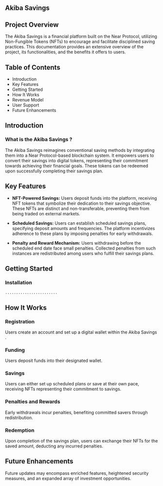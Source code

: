 ## Akiba Savings 

## Project Overview

The Akiba Savings  is a financial platform built on the Near Protocol, utilizing Non-Fungible Tokens (NFTs) to encourage and facilitate disciplined saving practices. This documentation provides an extensive overview of the project, its functionalities, and the benefits it offers to users.

## Table of Contents

* Introduction
* Key Features
* Getting Started
* How It Works
* Revenue Model
* User Support
* Future Enhancements

## Introduction

### What is the Akiba Savings ?

The Akiba Savings reimagines conventional saving methods by integrating them into a Near Protocol-based blockchain system. It empowers users to convert their savings into digital tokens, representing their commitment towards achieving their financial goals. These tokens can be redeemed upon successfully completing their savings plan.

## Key Features

* **NFT-Powered Savings:** Users deposit funds into the platform, receiving NFT tokens that symbolize their dedication to their savings objective. These NFTs are distinct and non-transferable, preventing them from being traded on external markets.

* **Scheduled Savings:** Users can establish scheduled savings plans, specifying deposit amounts and frequencies. The platform incentivizes adherence to these plans by imposing penalties for early withdrawals.

* **Penalty and Reward Mechanism:** Users withdrawing before the scheduled end date face small penalties. Collected penalties from such instances are redistributed among users who fulfill their savings plans.

## Getting Started

### Installation

~~~
........................
~~~

## How It Works

### Registration

Users create an account and set up a digital wallet within the Akiba Savings .

### Funding

Users deposit funds into their designated wallet.

### Savings

Users can either set up scheduled plans or save at their own pace, receiving NFTs representing their commitment to savings.

### Penalties and Rewards

Early withdrawals incur penalties, benefiting committed savers through redistribution.

### Redemption

Upon completion of the savings plan, users can exchange their NFTs for the saved amount, deducting any incurred penalties.

## Future Enhancements

Future updates may encompass enriched features, heightened security measures, and an expanded array of investment opportunities.